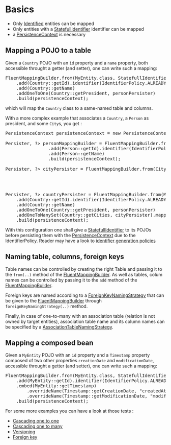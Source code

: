 # Basics

* Only [Identified](../id/Identified.java) entities can be mapped
* Only entities with a [StatefullIdentifier](../../../../../../../../../core/src/main/java/org/codefilarete/stalactite/persistence/id/manager/StatefullIdentifier.java) identifier can be mapped
* a [PersistenceContext](../../../../../../../../../core/src/main/java/org/codefilarete/stalactite/persistence/engine/PersistenceContext.java) is necessary

## Mapping a POJO to a table

Given a `Country` POJO with an `id` property and a `name` property, both accessible throught a getter (and setter), one can write such a mapping:

<pre>
FluentMappingBuilder.from(MyEntity.class, StatefullIdentifier.class)
	.add(Country::getId).identifier(IdentifierPolicy.ALREADY_ASSIGNED)
	.add(Country::getName)
	.addOneToOne(Country::getPresident, personPersister)
	.build(persistenceContext);
</pre>
which will map the `Country` class to a same-named table and columns.

With a more complex example that associates a `Country`, a `Person` as president, and some `City`s, you get :
<pre>
PersistenceContext persistenceContext = new PersistenceContext(dataSource, new HSQLDBDialect());

Persister<Person, Identifier<Long>, ?> personMappingBuilder = FluentMappingBuilder.from(Person.class, Identifier.LONG_TYPE)
				.add(Person::getId).identifier(IdentifierPolicy.ALREADY_ASSIGNED)
				.add(Person::getName)
				.build(persistenceContext);
				
Persister<City, Identifier<Long>, ?> cityPersister = FluentMappingBuilder.from(City.class, Identifier.LONG_TYPE)
                                                     				.add(City::getId).identifier(IdentifierPolicy.ALREADY_ASSIGNED)
                                                     				.add(City::getName)
                                                     				.build(persistenceContext);

Persister<City, Identifier<Long>, ?> countryPersister = FluentMappingBuilder.from(MyEntity.class, StatefullIdentifier.class)
	.add(Country::getId).identifier(IdentifierPolicy.ALREADY_ASSIGNED)
	.add(Country::getName)
	.addOneToOne(Country::getPresident, personPersister)
	.addOneToManySet(Country::getCities, cityPersister).mappedBy(City::setCountry).cascading(ALL)
	.build(persistenceContext);
</pre>

With this configuration one shall give a [StatefullIdentifier](../../../../../../../../../core/src/main/java/org/codefilarete/stalactite/persistence/id/manager/StatefullIdentifier.java) to its POJOs
before persisting them with the [PersistenceContext](../../../../../../../../../core/src/main/java/org/codefilarete/stalactite/persistence/engine/PersistenceContext.java) due to the IdentifierPolicy.
Reader may have a look to [identifier generation policies](../../../../../../../../../core/src/main/java/org/codefilarete/stalactite/persistence/id/manager/Identifier%20generation%20policies.md)

## Naming table, columns, foreign keys

Table names can be controlled by creating the right Table and passing it to the `from(..)` method of the [FluentMappingBuilder](FluentMappingBuilder.java).
As well as tables, colum names can be controlled by passing it to the `add` method of the [FluentMappingBuilder](FluentMappingBuilder.java).

Foreign keys are named according to a [ForeignKeyNamingStrategy](ForeignKeyNamingStrategy.java) that can be given to the [FluentMappingBuilder](FluentMappingBuilder.java)
through `foreignKeyNamingStrategy(..)` method.

Finally, in case of one-to-many with an association table (relation is not owned by target entities), association table name and its column names can
be specified by a [AssociationTableNamingStrategy](AssociationTableNamingStrategy.java).

## Mapping a composed bean

Given a `MyEntity` POJO with an `id` property and a `Timestamp` property composed of two other properties `creationDate` and `modificationDate`,
 accessible throught a getter (and setter), one can write such a mapping:

<pre>
FluentMappingBuilder.from(MyEntity.class, StatefullIdentifier.class)
	.add(MyEntity::getId).identifier(IdentifierPolicy.ALREADY_ASSIGNED)
	.embed(MyEntity::getTimestamp)
		.overrideName(Timestamp::getCreationDate, "createdAt")
		.overrideName(Timestamp::getModificationDate, "modifiedAt")
	.build(persistenceContext);
</pre>

For some more examples you can have a look at those tests :
- [Cascading one to one](FluentMappingBuilderCascadeTest.java)
- [Cascading one to many](FluentMappingBuilderCollectionCascadeTest.java)
- [Versioning](FluentMappingBuilderVersioningTest.java)
- [Foreign key](FluentMappingBuilderForeignKeyTest.java)

